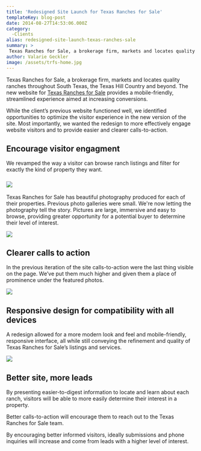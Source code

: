 ```yaml
---
title: 'Redesigned Site Launch for Texas Ranches for Sale'
templateKey: blog-post
date: 2014-08-27T14:53:06.000Z
category: 
  -Clients
alias: redesigned-site-launch-texas-ranches-sale
summary: > 
 Texas Ranches for Sale, a brokerage firm, markets and locates quality ranches throughout South Texas, the Texas Hill Country and beyond. The new website for Texas Ranches for Sale provides a mobile-friendly, streamlined experience aimed at increasing conversions.
author: Valarie Geckler
image: /assets/trfs-home.jpg
---
```


Texas Ranches for Sale, a brokerage firm, markets and locates quality ranches throughout South Texas, the Texas Hill Country and beyond. The new website for [Texas Ranches for Sale](http://www.texasranchesforsale.com) provides a mobile-friendly, streamlined experience aimed at increasing conversions.

While the client’s previous website functioned well, we identified opportunities to optimize the visitor experience in the new version of the site. Most importantly, we wanted the redesign to more effectively engage website visitors and to provide easier and clearer calls-to-action.

Encourage visitor engagment
---------------------------

We revamped the way a visitor can browse ranch listings and filter for exactly the kind of property they want.

### ![](/sites/default/files/blog-filter540_0.jpg)

Texas Ranches for Sale has beautiful photography produced for each of their properties. Previous photo galleries were small. We're now letting the photography tell the story. Pictures are large, immersive and easy to browse, providing greater opportunity for a potential buyer to determine their level of interest.

![](/sites/default/files/blog-gallery540.jpg)

Clearer calls to action
-----------------------

In the previous iteration of the site calls-to-action were the last thing visible on the page. We’ve put them much higher and given them a place of prominence under the featured photos.

![](/sites/default/files/blog-cta.jpg)

Responsive design for compatibility with all devices
----------------------------------------------------

A redesign allowed for a more modern look and feel and mobile-friendly, responsive interface, all while still conveying the refinement and quality of Texas Ranches for Sale’s listings and services.

![](/sites/default/files/blog-mobile.jpg)

Better site, more leads
-----------------------

By presenting easier-to-digest information to locate and learn about each ranch, visitors will be able to more easily determine their interest in a property.

Better calls-to-action will encourage them to reach out to the Texas Ranches for Sale team.

By encouraging better informed visitors, ideally submissions and phone inquiries will increase and come from leads with a higher level of interest.